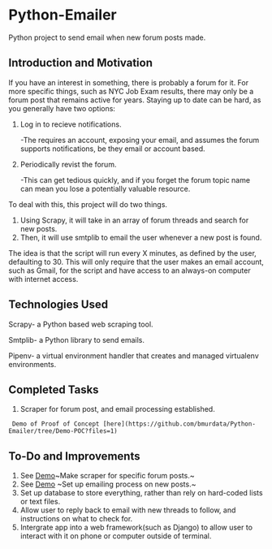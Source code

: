 # Python-Emailer
   Python project to send email when new forum posts made.
## Introduction and Motivation
   If you have an interest in something, there is probably a forum for it. For more specific things, such as NYC Job Exam results, there may only be a forum post that remains active for years. Staying up to date can be hard, as you generally have two options:

   1. Log in to recieve notifications. 
   
      -The requires an account, exposing your email, and assumes the forum supports notifications, be they email or account based.
   2. Periodically revist the forum. 

      -This can get tedious quickly, and if you forget the forum topic name can mean you lose a potentially valuable resource.

   To deal with this, this project will do two things.

   1. Using Scrapy, it will take in an array of forum threads and search for new posts. 
   2. Then, it will use smtplib to email the user whenever a new post is found. 
   
   The idea is that the script will run every X minutes, as defined by the user, defaulting to 30. This will only require that the user makes an email account, such as Gmail, for the script and have access to an always-on computer with internet access.

## Technologies Used

   Scrapy- a Python based web scraping tool.

   Smtplib- a Python library to send emails.

   Pipenv- a virtual environment handler that creates and managed virtualenv environments.

## Completed Tasks
   1. Scraper for forum post, and email processing established.

     Demo of Proof of Concept [here](https://github.com/bmurdata/Python-Emailer/tree/Demo-POC?files=1)
## To-Do and Improvements

   1. See [Demo](https://github.com/bmurdata/Python-Emailer/tree/Demo-POC?files=1)~Make scraper for specific forum posts.~
   2. See [Demo](https://github.com/bmurdata/Python-Emailer/tree/Demo-POC?files=1) ~Set up emailing process on new posts.~
   3. Set up database to store everything, rather than rely on hard-coded lists or text files.
   4. Allow user to reply back to email with new threads to follow, and instructions on what to check for.
   5. Intergrate app into a web framework(such as Django) to allow user to interact with it on phone or computer outside of terminal.
